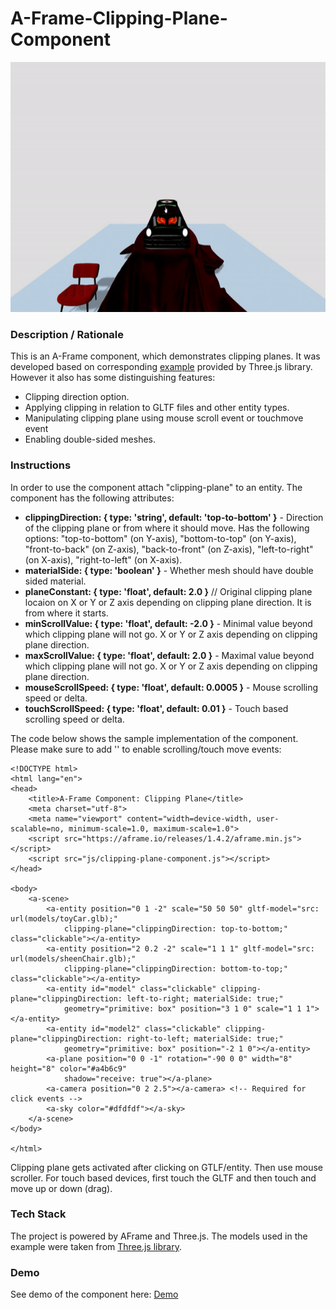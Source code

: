 # A-Frame-Clipping-Plane-Component
<img src="img/screenshot.gif" title="Video screen capture" alt="Video screen capture" height="400">

### **Description / Rationale**
This is an A-Frame component, which demonstrates clipping planes. It was developed based on corresponding <a href="https://threejs.org/examples/webgl_clipping.html">example</a> provided by Three.js library. However it also has some distinguishing features: 
* Clipping direction option.
* Applying clipping in relation to GLTF files and other entity types.
* Manipulating clipping plane using mouse scroll event or touchmove event
* Enabling double-sided meshes.     

### **Instructions**
In order to use the component attach "clipping-plane" to an entity. The component has the following attributes: 
* <b>clippingDirection: { type: 'string', default: 'top-to-bottom' }</b> - Direction of the clipping plane or from where it should move. Has the following options: "top-to-bottom" (on Y-axis), "bottom-to-top" (on Y-axis), "front-to-back" (on Z-axis), "back-to-front" (on Z-axis), "left-to-right" (on X-axis), "right-to-left" (on X-axis).  
* <b>materialSide: { type: 'boolean' }</b> - Whether mesh should have double sided material.
* <b>planeConstant: { type: 'float', default: 2.0 }</b> // Original clipping plane locaion on X or Y or Z axis depending on clipping plane direction. It is from where it starts.
* <b>minScrollValue: { type: 'float', default: -2.0 }</b> - Minimal value beyond which clipping plane will not go. X or Y or Z axis depending on clipping plane direction.
* <b>maxScrollValue: { type: 'float', default: 2.0 }</b> - Maximal value beyond which clipping plane will not go. X or Y or Z axis depending on clipping plane direction.
* <b>mouseScrollSpeed: { type: 'float', default: 0.0005 }</b> - Mouse scrolling speed or delta. 
* <b>touchScrollSpeed: { type: 'float', default: 0.01 }</b> - Touch based scrolling speed or delta.

The code below shows the sample implementation of the component. Please make sure to add '<a-camera>' to enable scrolling/touch move events:
```
<!DOCTYPE html>
<html lang="en">
<head>
    <title>A-Frame Component: Clipping Plane</title>
    <meta charset="utf-8">
    <meta name="viewport" content="width=device-width, user-scalable=no, minimum-scale=1.0, maximum-scale=1.0">
    <script src="https://aframe.io/releases/1.4.2/aframe.min.js"></script>
    <script src="js/clipping-plane-component.js"></script>
</head>

<body>
    <a-scene>
        <a-entity position="0 1 -2" scale="50 50 50" gltf-model="src: url(models/toyCar.glb);"
            clipping-plane="clippingDirection: top-to-bottom;" class="clickable"></a-entity>
        <a-entity position="2 0.2 -2" scale="1 1 1" gltf-model="src: url(models/sheenChair.glb);"
            clipping-plane="clippingDirection: bottom-to-top;" class="clickable"></a-entity>
        <a-entity id="model" class="clickable" clipping-plane="clippingDirection: left-to-right; materialSide: true;"
            geometry="primitive: box" position="3 1 0" scale="1 1 1"></a-entity>
        <a-entity id="model2" class="clickable" clipping-plane="clippingDirection: right-to-left; materialSide: true;"
            geometry="primitive: box" position="-2 1 0"></a-entity>
        <a-plane position="0 0 -1" rotation="-90 0 0" width="8" height="8" color="#a4b6c9"
            shadow="receive: true"></a-plane>
        <a-camera position="0 2 2.5"></a-camera> <!-- Required for click events -->
        <a-sky color="#dfdfdf"></a-sky>
    </a-scene>
</body>

</html>
```
Clipping plane gets activated after clicking on GTLF/entity. Then use mouse scroller. For touch based devices, first touch the GLTF and then touch and move up or down (drag).

### **Tech Stack**
The project is powered by AFrame and Three.js. The models used in the example were taken from <a href="[https://media.w3.org/2010/05/sintel/](https://github.com/mrdoob/three.js/tree/master/examples/models/gltf)">Three.js library</a>.

### **Demo**
See demo of the component here: [Demo](https://c-plane.glitch.me/)
